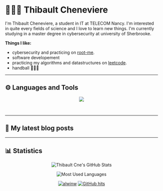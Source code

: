 # 🤾🏼‍♂️ Thibault Cheneviere

I'm Thibault Cheneviere, a student in IT at TELECOM Nancy. I'm interested in quite every fields of science and I love to learn new things. I'm currently studying in a master degree in cybersecurity at university of Sherbrooke.

**Things I like:**

- cybersecurity and practicing on [root-me](https://www.root-me.org/Thib-681376?lang=fr&var_mode=calcul).
- software developement
- practicing my algorithms and datastructures on [leetcode](https://leetcode.com/thibault-cne/).
- handball 🤾🏼‍♂️

---

## ⚙️ Languages and Tools

<p align="center">
  <a href="https://skillicons.dev">
    <img src="https://skillicons.dev/icons?i=c,cpp,java,rust,go,python,git,docker,vim,bash,rocket,tailwind,github,linux,js,vue,svelte,azure&perline=6" />
  </a>
</p>
<br />

---

## 📝 My latest blog posts

<!-- BLOG-POST-LIST:START -->
<!-- BLOG-POST-LIST:END -->

---

## 📊 Statistics

<div class="stats" align="center">

![Thibault Cne's GitHub Stats](https://github-readme-stats.vercel.app/api?username=thibault-cne&show_icons=true&theme=algolia&border_radius=20)

![Most Used Languages](https://github-readme-stats.vercel.app/api/top-langs?username=thibault-cne&show_icons=true&locale=en&layout=compact&theme=algolia&border_radius=20)

</div>

<p align="center">
    <a href="https://github.com/thibault-cne" target="_blank"><img alt="alwinw" src="https://badges.pufler.dev/visits/thibault-cne/thibault-cne?logo=GitHub&label=visits&color=#ff2800&logoColor=white&style=flat-square"/></a>
    <a href="https://github.com/thibault-cne/thibault-cne" target="_blank"><img alt="GitHub hits" src="https://img.shields.io/github/last-commit/thibault-cne/thibault-cne?label=profile%20updated&style=flat-square"></a>
</p>
